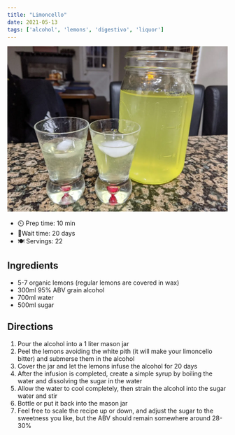 ```yaml
---
title: "Limoncello"
date: 2021-05-13
tags: ['alcohol', 'lemons', 'digestivo', 'liquor']
---
```


![Limoncello](/recipes/pix/limoncello.webp)

- ⏲️ Prep time: 10 min
- 🍳Wait time: 20 days
- 🍽️ Servings: 22

## Ingredients

- 5-7 organic lemons (regular lemons are covered in wax)
- 300ml 95% ABV grain alcohol
- 700ml water
- 500ml sugar

## Directions

1. Pour the alcohol into a 1 liter mason jar
2. Peel the lemons avoiding the white pith (it will make your limoncello bitter) and submerse them in the alcohol
3. Cover the jar and let the lemons infuse the alcohol for 20 days
4. After the infusion is completed, create a simple syrup by boiling the water and dissolving the sugar in the water
5. Allow the water to cool completely, then strain the alcohol into the sugar water and stir
6. Bottle or put it back into the mason jar
7. Feel free to scale the recipe up or down, and adjust the sugar to the sweetness you like, but the ABV should remain somewhere around 28-30%
